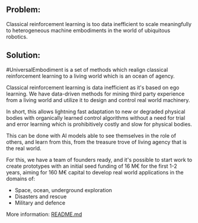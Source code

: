 ## Problem:

Classical reinforcement learning is too data inefficient to scale meaningfully to heterogeneous machine embodiments in the world of ubiquitous robotics.

## Solution:

#UniversalEmbodiment is a set of methods which realign classical reinforcement learning to a living world which is an ocean of agency.

Classical reinforcement learning is data inefficient as it's based on ego learning. We have data-driven methods for mining third party experience from a living world and utilize it to design and control real world machinery.

In short, this allows lightning fast adaptation to new or degraded physical bodies with organically learned control algorithms without a need for trial and error learning which is prohibitively costly and slow for physical bodies.

This can be done with AI models able to see themselves in the role of others, and learn from this, from the treasure trove of living agency that is the real world.

For this, we have a team of founders ready, and it's possible to start work to create prototypes with an initial seed funding of 16 M€ for the first 1-2 years, aiming for 160 M€ capital to develop real world applications in the domains of:

- Space, ocean, underground exploration
- Disasters and rescue
- Military and defence

More information: [README.md](README.md)
